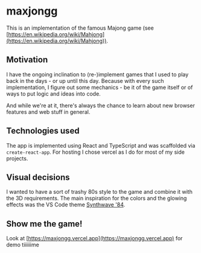 # maxjongg

This is an implementation of the famous Majong game (see [https://en.wikipedia.org/wiki/Mahjong](https://en.wikipedia.org/wiki/Mahjong)).

## Motivation

I have the ongoing inclination to (re-)implement games that I used to play back in the days - or up until this day. Because with every such implementation, I figure out some mechanics - be it of the game itself or of ways to put logic and ideas into code.

And while we're at it, there's always the chance to learn about new browser features and web stuff in general.

## Technologies used

The app is implemented using React and TypeScript and was scaffolded via `create-react-app`.
For hosting I chose vercel as I do for most of my side projects.

## Visual decisions

I wanted to have a sort of trashy 80s style to the game and combine it with the 3D requirements. The main inspiration for the colors and the glowing effects was the VS Code theme [Synthwave '84](https://github.com/robb0wen/synthwave-vscode).

## Show me the game!

Look at [https://maxjongg.vercel.app](https://maxjongg.vercel.app) for demo tiiiiiime
